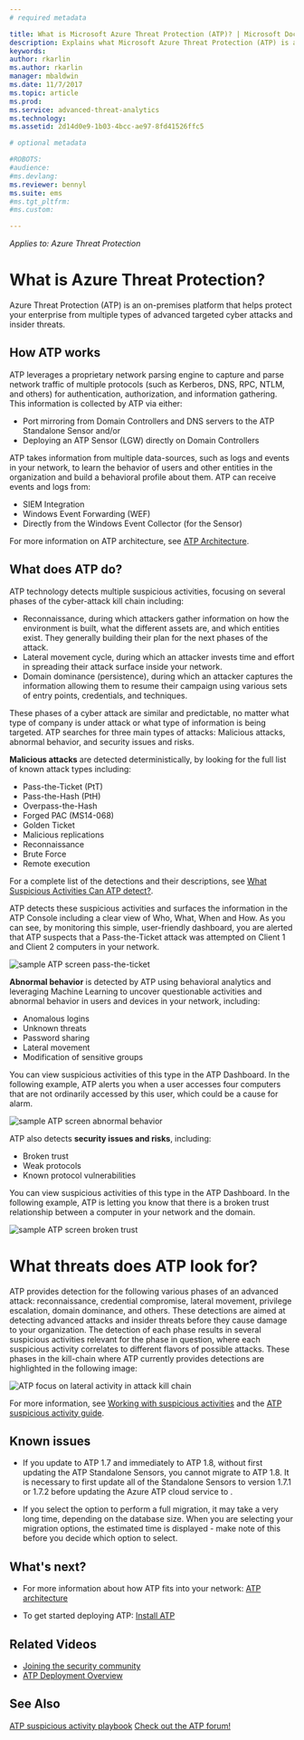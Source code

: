 ```yaml
---
# required metadata

title: What is Microsoft Azure Threat Protection (ATP)? | Microsoft Docs
description: Explains what Microsoft Azure Threat Protection (ATP) is and what kinds of suspicious activities it can detect
keywords:
author: rkarlin
ms.author: rkarlin
manager: mbaldwin
ms.date: 11/7/2017
ms.topic: article
ms.prod:
ms.service: advanced-threat-analytics
ms.technology:
ms.assetid: 2d14d0e9-1b03-4bcc-ae97-8fd41526ffc5

# optional metadata

#ROBOTS:
#audience:
#ms.devlang:
ms.reviewer: bennyl
ms.suite: ems
#ms.tgt_pltfrm:
#ms.custom:

---
```


*Applies to: Azure Threat Protection*


# What is Azure Threat Protection?
Azure Threat Protection (ATP) is an on-premises platform that helps protect your enterprise from multiple types of advanced targeted cyber attacks and insider threats.

## How ATP works

ATP leverages a proprietary network parsing engine to capture and parse network traffic of multiple protocols (such as Kerberos, DNS, RPC, NTLM, and others) for authentication, authorization, and information gathering. This information is collected by ATP via either:

- 	Port mirroring from Domain Controllers and DNS servers to the ATP Standalone Sensor and/or
- 	Deploying an ATP Sensor (LGW) directly on Domain Controllers

ATP takes information from multiple data-sources, such as logs and events in your network, to learn the behavior of users and other entities in the organization and build a behavioral profile about them.
ATP can receive events and logs from:

- 	SIEM Integration
- 	Windows Event Forwarding (WEF)
-   Directly from the Windows Event Collector (for the Sensor)


For more information on ATP architecture, see [ATP Architecture](ata-architecture.md).

## What does ATP do?

ATP technology detects multiple suspicious activities, focusing on several phases of the cyber-attack kill chain including:

- 	Reconnaissance, during which attackers gather information on how the environment is built, what the different assets are, and which entities exist. They generally building their plan for the next phases of the attack.
- 	Lateral movement cycle, during which an attacker invests time and effort in spreading their attack surface inside your network.
- 	Domain dominance (persistence), during which an attacker captures the information allowing them to resume their campaign using various sets of entry points, credentials, and techniques. 

These phases of a cyber attack are similar and predictable, no matter what type of company is under attack or what type of information is being targeted.
ATP searches for three main types of attacks: Malicious attacks, abnormal behavior, and security issues and risks.

**Malicious attacks** are detected deterministically, by looking for the full list of known attack types including:

- 	Pass-the-Ticket (PtT)
- 	Pass-the-Hash (PtH)
- 	Overpass-the-Hash
- 	Forged PAC (MS14-068)
- 	Golden Ticket
- 	Malicious replications
- 	Reconnaissance
- 	Brute Force
- 	Remote execution

For a complete list of the detections and their descriptions, see [What Suspicious Activities Can ATP detect?](ata-threats.md). 

ATP detects these suspicious activities and surfaces the information in the ATP Console including a clear view of Who, What, When and How. As you can see, by monitoring this simple, user-friendly dashboard, you are alerted that ATP suspects that a Pass-the-Ticket attack was attempted on Client 1 and Client 2 computers in your network.

 ![sample ATP screen pass-the-ticket](media/pass_the_ticket_sa.png)

**Abnormal behavior** is detected by ATP using behavioral analytics and leveraging Machine Learning to uncover questionable activities and abnormal behavior in users and devices in your network, including:

- 	Anomalous logins
- 	Unknown threats
- 	Password sharing
- 	Lateral movement
-   Modification of sensitive groups


You can view suspicious activities of this type in the ATP Dashboard. In the following example, ATP alerts you when a user accesses four computers that are not ordinarily accessed by this user, which could be a cause for alarm.

 ![sample ATP screen abnormal behavior](media/abnormal-behavior-sa.png) 

ATP also detects **security issues and risks**, including:

- 	Broken trust
- 	Weak protocols
- 	Known protocol vulnerabilities

You can view suspicious activities of this type in the ATP Dashboard. In the following example, ATP is letting you know that there is a broken trust relationship between a computer in your network and the domain.

  ![sample ATP screen broken trust](media/broken-trust-sa.png)

# What threats does ATP look for?

ATP provides detection for the following various phases of an advanced attack: reconnaissance, credential compromise, lateral movement, privilege escalation, domain dominance, and others. These detections are aimed at detecting advanced attacks and insider threats before they cause damage to your organization.
The detection of each phase results in several suspicious activities relevant for the phase in question, where each suspicious activity correlates to different flavors of possible attacks.
These phases in the kill-chain where ATP currently provides detections are highlighted in the following image:

![ATP focus on lateral activity in attack kill chain](media/attack-kill-chain-small.jpg)


For more information, see [Working with suspicious activities](working-with-suspicious-activities.md) and the [ATP suspicious activity guide](suspicious-activity-guide.md).

## Known issues

- If you update to ATP 1.7 and immediately to ATP 1.8, without first updating the ATP Standalone Sensors, you cannot migrate to ATP 1.8. It is necessary to first update all of the Standalone Sensors to version 1.7.1 or 1.7.2 before updating the Azure ATP cloud service to .

- If you select the option to perform a full migration, it may take a very long time, depending on the database size. When you are selecting your migration options, the estimated time is displayed - make note of this before you decide which option to select. 


## What's next?

-   For more information about how ATP fits into your network: [ATP architecture](ata-architecture.md)

-   To get started deploying ATP: [Install ATP](install-ata-step1.md)

## Related Videos
- [Joining the security community](https://channel9.msdn.com/Shows/Microsoft-Security/Join-the-Security-Community)
- [ATP Deployment Overview](https://channel9.msdn.com/Shows/Microsoft-Security/Overview-of-ATP-Deployment-in-10-Minutes)


## See Also
[ATP suspicious activity playbook](http://aka.ms/ataplaybook)
[Check out the ATP forum!](https://social.technet.microsoft.com/Forums/security/home?forum=mata)
